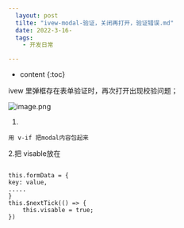 ```yaml
---
  layout: post
  tilte: "ivew-modal-验证，关闭再打开，验证错误.md"
  date: 2022-3-16-
  tags: 
    - 开发日常

---
```



* content
{:toc}


ivew 里弹框存在表单验证时，再次打开出现校验问题；

![image.png](https://upload-images.jianshu.io/upload_images/15312191-f2a366b87632f04a.png?imageMogr2/auto-orient/strip%7CimageView2/2/w/1240)

1.
```
用 v-if 把modal内容包起来
```
2.把 visable放在 
```

this.formData = {
key: value,
.....
}
this.$nextTick(() => {
    this.visable = true;
})
```
